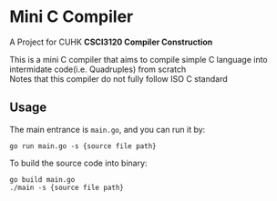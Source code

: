 # Mini C Compiler
A Project for CUHK **CSCI3120 Compiler Construction**

This is a mini C compiler that aims to compile simple C language into intermidate code(i.e. Quadruples) from scratch  
Notes that this compiler do not fully follow ISO C standard

## Usage
The main entrance is `main.go`, and you can run it by:
```
go run main.go -s {source file path}
```
To build the source code into binary:
```
go build main.go
./main -s {source file path}
```